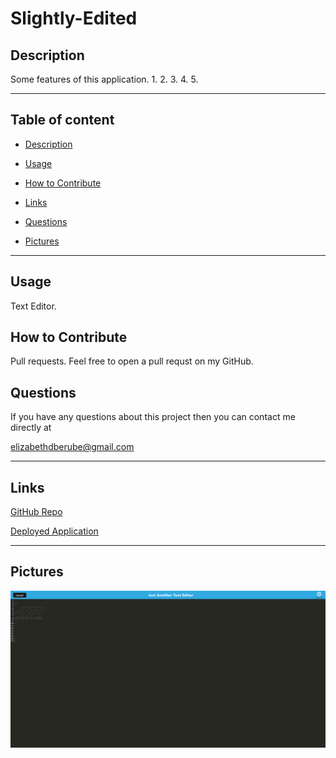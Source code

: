 # Slightly-Edited


## Description
Some features of this application.
1. 
2. 
3. 
4.
5. 

---

## Table of content

* [Description](#description)

* [Usage](#usage)

* [How to Contribute](#how-to-contribute)

* [Links](#links)

* [Questions](#questions)

* [Pictures](#pictures)

---


## Usage

Text Editor. 

## How to Contribute

Pull requests. Feel free to open a pull requst on my GitHub.

## Questions

If you have any questions about this project then you can contact me directly at 

elizabethdberube@gmail.com

----


## Links


[GitHub Repo]() 

[Deployed Application]() 


----

## Pictures

![image](./image/Screenshot.png)
